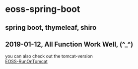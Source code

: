 # eoss-spring-boot
## spring boot, thymeleaf, shiro
## 2019-01-12, All Function Work Well, (^_^)
you can also check out the tomcat-version  
[EOSS-RunOnTomcat](https://github.com/jelly-liu/EOSS)  
